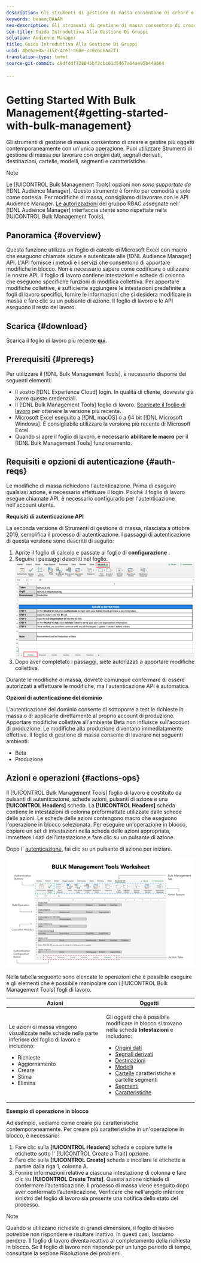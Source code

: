 ```yaml
---
description: Gli strumenti di gestione di massa consentono di creare e gestire più oggetti contemporaneamente con un'unica operazione. Puoi utilizzare Strumenti di gestione di massa per lavorare con origini dati, segnali derivati, destinazioni, cartelle, segmenti e caratteristiche.
keywords: baaam;BAAAM
seo-description: Gli strumenti di gestione di massa consentono di creare e gestire più oggetti contemporaneamente con un'unica operazione. Puoi utilizzare Strumenti di gestione di massa per lavorare con origini dati, segnali derivati, destinazioni, cartelle, segmenti e caratteristiche.
seo-title: Guida Introduttiva Alla Gestione Di Gruppi
solution: Audience Manager
title: Guida Introduttiva Alla Gestione Di Gruppi
uuid: 4bc6ae0a-315c-4ce7-a68e-cc0c6c6aa2f1
translation-type: tm+mt
source-git-commit: c9dfddf728045bf2cbc01d5467a64ae95b449664

---
```



# Getting Started With Bulk Management{#getting-started-with-bulk-management}

Gli strumenti di gestione di massa consentono di creare e gestire più oggetti contemporaneamente con un'unica operazione. Puoi utilizzare Strumenti di gestione di massa per lavorare con origini dati, segnali derivati, destinazioni, cartelle, modelli, segmenti e caratteristiche.

<!-- 

c_bulk_start.xml

 -->

>[!NOTE]
>
>Le [!UICONTROL Bulk Management Tools] opzioni non *sono supportate da* [!DNL Audience Manager]. Questo strumento è fornito per comodità e solo come cortesia. Per modifiche di massa, consigliamo di lavorare con le API [](../../api/rest-api-main/aam-api-getting-started.md) Audience Manager. [Le autorizzazioni](../../features/administration/administration-overview.md) del gruppo RBAC assegnate nell’ [!DNL Audience Manager] interfaccia utente sono rispettate nella [!UICONTROL Bulk Management Tools].

## Panoramica {#overview}

Questa funzione utilizza un foglio di calcolo di Microsoft Excel con macro che eseguono chiamate sicure e autenticate alle [!DNL Audience Manager] API. L'API fornisce i metodi e i servizi che consentono di apportare modifiche in blocco. Non è necessario sapere come codificare o utilizzare le nostre API. Il foglio di lavoro contiene intestazioni e schede di colonna che eseguono specifiche funzioni di modifica collettiva. Per apportare modifiche collettive, è sufficiente aggiungere le intestazioni predefinite a fogli di lavoro specifici, fornire le informazioni che si desidera modificare in massa e fare clic su un pulsante di azione. Il foglio di lavoro e le API eseguono il resto del lavoro.

## Scarica {#download}

Scarica il foglio di lavoro più recente **[qui](assets/BAAAM_V2_20191205.xlsm)**.

## Prerequisiti {#prereqs}

Per utilizzare il [!DNL Bulk Management Tools], è necessario disporre dei seguenti elementi:

* Il vostro [!DNL Experience Cloud] login. In qualità di cliente, dovreste già avere queste credenziali.
* Il [!DNL Bulk Management Tools] foglio di lavoro. [Scaricate il foglio di lavoro](assets/BAAAM_V2_20191205.xlsm) per ottenere la versione più recente.
* Microsoft Excel eseguito a [!DNL macOS] o a 64 bit [!DNL Microsoft Windows]. È consigliabile utilizzare la versione più recente di Microsoft Excel.
* Quando si apre il foglio di lavoro, è necessario **abilitare le macro** per il [!DNL Bulk Management Tools] funzionamento.

## Requisiti e opzioni di autenticazione {#auth-reqs}

Le modifiche di massa richiedono l'autenticazione. Prima di eseguire qualsiasi azione, è necessario effettuare il login. Poiché il foglio di lavoro esegue chiamate API, è necessario configurarlo per l'autenticazione nell'account utente.

**Requisiti di autenticazione API**

La seconda versione di Strumenti di gestione di massa, rilasciata a ottobre 2019, semplifica il processo di autenticazione. I passaggi di autenticazione di questa versione sono descritti di seguito:

1. Aprite il foglio di calcolo e passate al foglio di **configurazione** .
2. Seguire i passaggi descritti nel foglio.
   ![](assets/baaam-authentication.png)
3. Dopo aver completato i passaggi, siete autorizzati a apportare modifiche collettive.

Durante le modifiche di massa, dovrete comunque confermare di essere autorizzati a effettuare le modifiche, ma l'autenticazione API è automatica.

**Opzioni di autenticazione del dominio**

L'autenticazione del dominio consente di sottoporre a test le richieste in massa o di applicarle direttamente al proprio account di produzione. Apportare modifiche collettive all'ambiente Beta non influisce sull'account di produzione. Le modifiche alla produzione diventano immediatamente effettive. Il foglio di gestione di massa consente di lavorare nei seguenti ambienti:

* Beta
* Produzione

## Azioni e operazioni {#actions-ops}

Il [!UICONTROL Bulk Management Tools] foglio di lavoro è costituito da pulsanti di autenticazione, schede azioni, pulsanti di azione e una **[!UICONTROL Headers]** scheda. La **[!UICONTROL Headers]** scheda contiene le intestazioni di colonna preformattate utilizzate dalle schede delle azioni. Le schede delle azioni contengono macro che eseguono l'operazione in blocco selezionata. Per eseguire un'operazione in blocco, copiare un set di intestazioni nella scheda delle azioni appropriata, immettere i dati dell'intestazione e fare clic su un pulsante di azione.

Dopo l' [autenticazione](#auth-reqs), fai clic su un pulsante di azione per iniziare.

![](assets/baaam-worksheet.png)

Nella tabella seguente sono elencate le operazioni che è possibile eseguire e gli elementi che è possibile manipolare con i [!UICONTROL Bulk Management Tools] fogli di lavoro.

<table id="table_B9B3E09B692E42BAA52FB32C18B00709"> 
 <thead> 
  <tr> 
   <th colname="col1" class="entry"> Azioni </th> 
   <th colname="col2" class="entry"> Oggetti </th> 
  </tr> 
 </thead>
 <tbody> 
  <tr> 
   <td colname="col1"> <p>Le azioni di massa vengono visualizzate nelle schede nella parte inferiore del foglio di lavoro e includono: </p> <p> 
     <ul id="ul_49F46B9E00C045D29E40258EB7BDCFBB"> 
      <li id="li_193C41EA19EF4D738FBA037D2BF9B05C">Richieste </li> 
      <li id="li_5BE2E13D839F4958AAA5C01B7EFC5096">Aggiornamento </li> 
      <li id="li_4CCCC739795945DF8C89787F9A67EB88">Creare    </li> 
      <li id="li_C7D36D2BDF0448CEAF3A5EABE41038E8">Stima </li> 
      <li id="li_07A3E94326124A3092362D9896EB7732">Elimina </li> 
     </ul> </p> </td> 
   <td colname="col2"> <p>Gli oggetti che è possibile modificare in blocco si trovano nella scheda <b><span class="uicontrol"> Intestazioni</span></b> e includono: </p> <p> 
     <ul id="ul_A7A96F2B1B63430B9A1E1184AC5FA8F2"> 
      <li id="li_E3D9E2E190B04BE685337AC6140C371C"> <a href="../../features/datasources-list-and-settings.md#data-sources-list-and-settings"> Origini dati</a> </li> 
      <li id="li_B645385E40684FA28770913EAF18CB2C"> <a href="../../features/derived-signals.md"> Segnali derivati</a> </li> 
      <li id="li_9059F8C4A41A410899BDEFC76D3F5949"> <a href="../../features/destinations/destinations.md"> Destinazioni</a> </li> 
      <li> <a href="../../features/algorithmic-models/understanding-models.md"> Modelli</a> </li> 
      <li id="li_BB5A445150754E53AA38C78461326932"> <a href="../../features/traits/trait-storage.md#trait-storage"> Cartelle</a> caratteristiche e cartelle segmenti </li> 
      <li id="li_7A27DBF64E0945CF8AE8C96E8C6EDA09"> <a href="../../features/segments/segments-purpose.md"> Segmenti</a> </li> 
      <li id="li_A4640A34930040DEA8555EAF0AE2A702"> <a href="../../features/traits/trait-details-page.md"> Caratteristiche</a> </li> 
     </ul> </p> </td> 
  </tr> 
 </tbody> 
</table>

**Esempio di operazione in blocco**

Ad esempio, vediamo come creare più caratteristiche contemporaneamente. Per creare più caratteristiche in un'operazione in blocco, è necessario:

1. Fare clic sulla **[!UICONTROL Headers]** scheda e copiare tutte le etichette sotto l' [!UICONTROL Create a Trait] opzione.
2. Fare clic sulla **[!UICONTROL Create]** scheda e incollare le etichette a partire dalla riga 1, colonna A.
3. Fornire informazioni relative a ciascuna intestazione di colonna e fare clic su **[!UICONTROL Create Traits]**. Questa azione richiede di confermare l’autenticazione. Il processo di massa viene eseguito dopo aver confermato l’autenticazione. Verificare che nell'angolo inferiore sinistro del foglio di lavoro sia presente una notifica dello stato del processo.


>[!NOTE]
>
>Quando si utilizzano richieste di grandi dimensioni, il foglio di lavoro potrebbe non rispondere e risultare inattivo. In questi casi, lasciamo perdere. Il foglio di lavoro diventa reattivo al completamento della richiesta in blocco. Se il foglio di lavoro non risponde per un lungo periodo di tempo, consultare la sezione [](../../reference/bulk-management-tools/bulk-troubleshooting.md)Risoluzione dei problemi.

